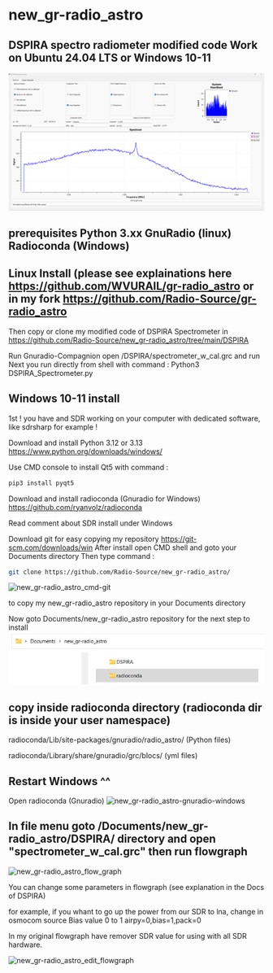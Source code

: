 # new_gr-radio_astro
DSPIRA spectro radiometer modified code Work on Ubuntu 24.04 LTS or Windows 10-11 
---
![new_gr-radio_astro_spectrometer](https://github.com/Radio-Source/new_gr-radio_astro/blob/d083ec4d21bdb5221ccc9b7c27632936a2d0eb6b/using3_new_gr-radio_astro_spectrometer.png)

prerequisites
Python 3.xx
GnuRadio (linux)       Radioconda (Windows)
----------------------------------------------------------------------------------------------------------------------------------------------------




Linux Install (please see explainations here https://github.com/WVURAIL/gr-radio_astro or in my fork https://github.com/Radio-Source/gr-radio_astro
-------------
Then copy or clone my modified code of DSPIRA Spectrometer in https://github.com/Radio-Source/new_gr-radio_astro/tree/main/DSPIRA

Run Gnuradio-Compagnion open /DSPIRA/spectrometer_w_cal.grc and run 
Next you run directly from shell with command :
Python3 DSPIRA_Spectrometer.py






Windows 10-11 install
---------------------
1st ! you have and SDR working on your computer with dedicated software, like sdrsharp for example !

Download and install Python 3.12 or 3.13 https://www.python.org/downloads/windows/

Use CMD console to install Qt5 with command :
```bash
pip3 install pyqt5
```
Download and install radioconda (Gnuradio for Windows) https://github.com/ryanvolz/radioconda

Read comment about SDR install under Windows

Download git for easy copying my repository  https://git-scm.com/downloads/win
After install open CMD shell and goto your Documents directory
Then type command :
```bash
git clone https://github.com/Radio-Source/new_gr-radio_astro/
```
![new_gr-radio_astro_cmd-git](https://github.com/user-attachments/assets/311a77b3-4a9e-498c-ad65-43ce8cca50d9)

to copy my new_gr-radio_astro repository in your Documents directory

Now goto Documents/new_gr-radio_astro repository for the next step to install
![new_gr-radio_astro_dir](https://github.com/Radio-Source/new_gr-radio_astro/blob/main/new_gr-radio_astro_dir.png)

copy inside radioconda directory (radioconda dir is inside your user namespace)
--------------------------------
radioconda/Lib/site-packages/gnuradio/radio_astro/      (Python files)

radioconda/Library/share/gnuradio/grc/blocs/     (yml files)

Restart Windows ^^
---------------

Open radioconda (Gnuradio) 
![new_gr-radio_astro-gnuradio-windows](https://github.com/user-attachments/assets/71c6853b-a6ff-4c70-903d-71fdf8691530)

In file menu goto /Documents/new_gr-radio_astro/DSPIRA/ directory and open "spectrometer_w_cal.grc" then run flowgraph
------------------------------------------------------------------------------------------------

![new_gr-radio_astro_flow_graph](https://github.com/user-attachments/assets/26bf04c3-c633-4173-9dc5-967a31670dfb)

You can change some parameters in flowgraph (see explanation in the Docs of DSPIRA)

for example, if you whant to go up the power from our SDR to lna, change in osmocom source Bias value 0 to 1
airpy=0,bias=1,pack=0

In my original flowgraph have remover SDR value for using with all SDR hardware.

![new_gr-radio_astro_edit_flowgraph](https://github.com/user-attachments/assets/881a64fe-53ab-4ace-9ecf-889b87d032de)


